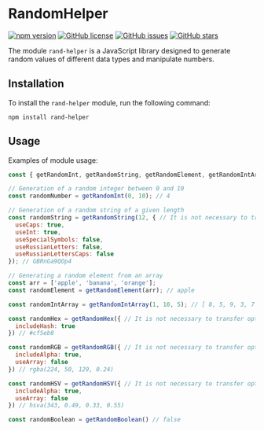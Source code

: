 # RandomHelper

[![npm version](https://badge.fury.io/js/rand-helper.svg)](https://www.npmjs.com/package/rand-helper)
[![GitHub license](https://img.shields.io/github/license/Coder-TheBeJIIHiu/randomHelper)](https://github.com/Coder-TheBeJIIHiu/randomHelper/blob/main/LICENSE)
[![GitHub issues](https://img.shields.io/github/issues/Coder-TheBeJIIHiu/randomHelper)](https://github.com/Coder-TheBeJIIHiu/randomHelper/issues)
[![GitHub stars](https://img.shields.io/github/stars/Coder-TheBeJIIHiu/randomHelper)](https://github.com/Coder-TheBeJIIHiu/randomHelper/stargazers)

The module `rand-helper` is a JavaScript library designed to generate random values of different data types and manipulate numbers.

## Installation

To install the `rand-helper` module, run the following command:

```
npm install rand-helper
```

## Usage

Examples of module usage:

```js
const { getRandomInt, getRandomString, getRandomElement, getRandomIntArray, getRandomHex, getRandomRGB, getRandomHSV, getRandomBoolean } = require('rand-helper');

// Generation of a random integer between 0 and 10
const randomNumber = getRandomInt(0, 10); // 4

// Generation of a random string of a given length
const randomString = getRandomString(12, { // It is not necessary to transfer options
  useCaps: true,
  useInt: true,
  useSpecialSymbols: false,
  useRussianLetters: false,
  useRussianLettersCaps: false
}); // GBRnGa9QOp4

// Generating a random element from an array
const arr = ['apple', 'banana', 'orange'];
const randomElement = getRandomElement(arr); // apple

const randomIntArray = getRandomIntArray(1, 10, 5); // [ 8, 5, 9, 3, 7 ]

const randomHex = getRandomHex({ // It is not necessary to transfer options
  includeHash: true
}) // #cf5eb8

const randomRGB = getRandomRGB({ // It is not necessary to transfer options
  includeAlpha: true,
  useArray: false
}) // rgba(224, 50, 129, 0.24)

const randomHSV = getRandomHSV({ // It is not necessary to transfer options
  includeAlpha: true,
  useArray: false
}) // hsva(343, 0.49, 0.33, 0.55)

const randomBoolean = getRandomBoolean() // false
```
